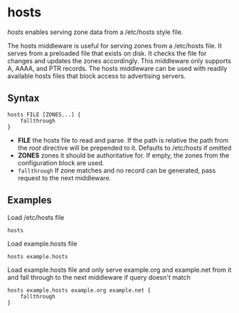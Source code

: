 # hosts

*hosts* enables serving zone data from a /etc/hosts style file.

The hosts middleware is useful for serving zones from a /etc/hosts file. It serves from a preloaded 
file that exists on disk. It checks the file for changes and updates the zones accordingly. This
middleware only supports A, AAAA, and PTR records. The hosts middleware can be used with readily
available hosts files that block access to advertising servers.

## Syntax

~~~
hosts FILE [ZONES...] {
    fallthrough
}
~~~

* **FILE** the hosts file to read and parse. If the path is relative the path from the *root*
  directive will be prepended to it. Defaults to /etc/hosts if omitted
* **ZONES** zones it should be authoritative for. If empty, the zones from the configuration block
    are used. 
* `fallthrough` If zone matches and no record can be generated, pass request to the next middleware.

## Examples

Load /etc/hosts file

~~~
hosts
~~~

Load example.hosts file

~~~
hosts example.hosts
~~~

Load example.hosts file and only serve example.org and example.net from it and fall through to the
next middleware if query doesn't match

~~~
hosts example.hosts example.org example.net {
    fallthrough
}
~~~
